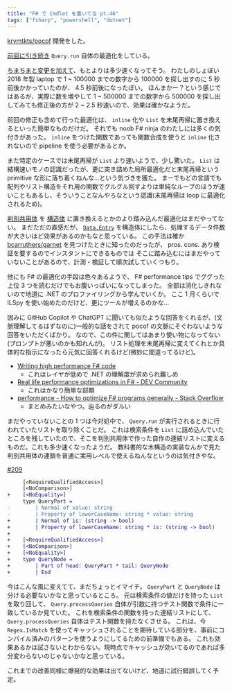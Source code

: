 ```yaml
---
title: "F# で Cmdlet を書いてる pt.46"
tags: ["fsharp", "powershell", "dotnet"]
---
```


[krymtkts/pocof](https://github.com/krymtkts/pocof) 開発をした。

[前回に引き続き](/posts/2024-07-28-writing-cmdlet-in-fsharp-pt45.html) `Query.run` 自体の最適化をしている。

[ちまちまと変更を加えて](https://github.com/krymtkts/pocof/pull/208/files)、もとよりは多少速くなってそう。
わたしのしょぼい 2018 年製 laptop で 1 ~ 100000 までの数字から 100000 を探し出すのに 5 秒前後かかっていたのが、 4.5 秒前後になったぽい。
ほんまかー？という感じではあるが、実際に数を増やして 1 ~ 500000 までの数字から 500000 を探し出してみても修正後の方が 2 ~ 2.5 秒速いので、効果は確かなようだ。

前回の修正も含めて行った最適化は、 `inline` 化や `List` を末尾再帰に置き換えるといった簡単なものだけだ。
それでも noob F# ninja のわたしには多くの気付きがあった。
`inline` をつけた関数であっても関数合成を使うと `inline` 化されないので pipeline を使う必要があるとか。

また特定のケースでは末尾再帰が `List` より速いようで、少し驚いた。 `List` は結構速いモノの認識だったが、更に突き詰めた局所最適化だと末尾再帰という primitive な形に落ち着くねんな...という気づきを獲た。
まーでもどの言語でも配列やリスト構造をそれ用の関数でグルグル回すよりは単純なループのほうが速いこともあるし、そういうことなんやろなという認識(末尾再帰は loop に最適化されるため)。

[判別共用体](https://learn.microsoft.com/en-us/dotnet/fsharp/language-reference/discriminated-unions) を [構造体](https://learn.microsoft.com/en-us/dotnet/fsharp/language-reference/structs) に置き換えるとかのより踏み込んだ最適化はまだやってない。
まだただの直感だが、 [`Data.Entry`](https://github.com/krymtkts/pocof/blob/main/src/pocof/Data.fs#L100-L104) を構造体にしたら、処理するデータ件数が大きいほど効果があるのかもなと思っている。
この手法は確か [bcarruthers/garnet](https://github.com/bcarruthers/garnet) を見つけたときに知ったのだったが、 pros. cons. あり検証を要するのでインスタントにできるものでは
そこに踏み込むにはまだやっていないことがあるので、計測・検証して順次試していくつもり。

他にも F# の最適化の手段は色々あるようで、 F# performance tips でググった上位 3 つを読むだけでもお腹いっぱいになってしまった。
全部は消化しきれないので地道に .NET のプロファイリングから学んでいくか。
ここ 1 月くらいで ILSpy を使い始めたのだけど、更にツールが増えるのかな...

因みに GitHub Copilot や ChatGPT に聞いても似たような回答をくれるが、(文脈理解してるはずなのに)一般的な話をされて pocof の文脈にそぐわないような回答をいただくばかり。
なので、この件に関してはあまり使い物になってない(プロンプトが悪いのかも知れんが)。
リスト処理を末尾再帰に変えてくれとか具体的な指示になったら元気に回答くれるけど(微妙に間違ってるけど)。

- [Writing high performance F# code](https://www.bartoszsypytkowski.com/writing-high-performance-f-code/)
  - これはレイヤが低めで .NET の理解度が求められ難しめ
- [Real life performance optimizations in F# - DEV Community](https://dev.to/t4rzsan/real-life-performance-optimizations-in-f-3nep)
  - これはかなり簡単な部類
- [performance - How to optimize F# programs generally - Stack Overflow](https://stackoverflow.com/questions/9252660/how-to-optimize-f-programs-generally)
  - まとめみたいなやつ。辿るのがダルい

まだやっていないことの 1 つは今対処中で、 `Query.run` が実行されるときに行われていたリストを取り除くことだ。
これは検索条件を `List` に詰め込んでいたところを残していたので、そこを判別共用体で作った自作の連結リストに変えるものだ。これも多少速くなったようだ。
教科書的な木構造の実装なんかで見た判別共用体の連鎖を普通に実用レベルで使えるねんなというのは気付きやな。

[#209](https://github.com/krymtkts/pocof/pull/209)

```diff
     [<RequireQualifiedAccess>]
     [<NoComparison>]
+    [<NoEquality>]
     type QueryPart =
-        | Normal of value: string
-        | Property of lowerCaseName: string * value: string
+        | Normal of is: (string -> bool)
+        | Property of lowerCaseName: string * is: (string -> bool)
+
+    [<RequireQualifiedAccess>]
+    [<NoComparison>]
+    [<NoEquality>]
+    type QueryNode =
+        | Part of head: QueryPart * tail: QueryNode
+        | End
```

今はこんな風に変えてて、まだちょっとイマイチ。 `QueryPart` と `QueryNode` は分ける必要ないかなと思っているところ。
元は検索条件の値だけを持った `List` を取り回して、 `Query.processQueries` 自体が引数に持つテスト関数で条件に一致しているか見ていた。
これを検索条件の関数を持った連結リストにして、 `Query.processQueries` 自体はテスト関数を持たなくさせる。
これは、今 `Regex.IsMatch` を使ってキャッシュされることを期待している部分を、事前にコンパイル済みのパターンを使うようにしてるための前準備でもある。
これも効果あるかは試さないとわからない。現時点でキャッシュが効いてるのであれば多分変わらないのじゃないかなと思っている。

これまでの改善同様に爆発的な効果は出てないけど、地道に試行錯誤してく予定。
